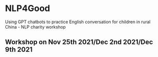 # NLP4Good
Using GPT chatbots to practice English conversation for children in rural China - NLP charity workshop

## Workshop on Nov 25th 2021/Dec 2nd 2021/Dec 9th 2021
